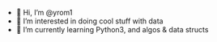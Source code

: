 - 👋 Hi, I’m @yrom1
- 👀 I’m interested in doing cool stuff with data
- 🌱 I’m currently learning Python3, and algos & data structs

<!---
yrom1/yrom1 is a ✨ special ✨ repository because its `README.md` (this file) appears on your GitHub profile.
You can click the Preview link to take a look at your changes.
--->
